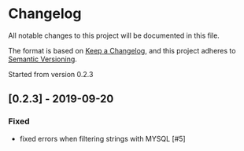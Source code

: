 # Changelog

All notable changes to this project will be documented in this file.

The format is based on [Keep a Changelog](https://keepachangelog.com/en/1.0.0/),
and this project adheres to [Semantic Versioning](https://semver.org/spec/v2.0.0.html).

Started from version 0.2.3

## [0.2.3] - 2019-09-20

### Fixed

* fixed errors when filtering strings with MYSQL [#5]
